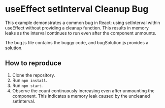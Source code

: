 # useEffect setInterval Cleanup Bug
This example demonstrates a common bug in React: using setInterval within useEffect without providing a cleanup function. This results in memory leaks as the interval continues to run even after the component unmounts.

The bug.js file contains the buggy code, and bugSolution.js provides a solution.

## How to reproduce
1. Clone the repository.
2. Run `npm install`.
3. Run `npm start`.
4. Observe the count continuously increasing even after unmounting the component. This indicates a memory leak caused by the uncleaned setInterval.